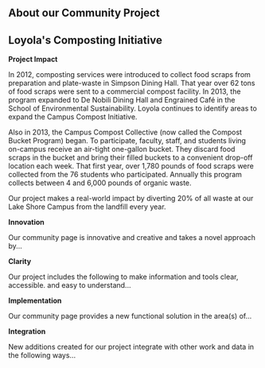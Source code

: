 ## About our Community Project

## Loyola's Composting Initiative 

**Project Impact**

In 2012, composting services were introduced to collect food scraps from preparation and plate-waste in Simpson Dining Hall. That year over 62 tons of food scraps were sent to a commercial compost facility. In 2013, the program expanded to De Nobili Dining Hall and Engrained Café in the School of Environmental Sustainability. Loyola continues to identify areas to expand the Campus Compost Initiative.

Also in 2013, the Campus Compost Collective (now called the Compost Bucket Program) began. To participate, faculty, staff, and students living on-campus receive an air-tight one-gallon bucket. They discard food scraps in the bucket and bring their filled buckets to a convenient drop-off location each week. That first year, over 1,780 pounds of food scraps were collected from the 76 students who participated. Annually this program collects between 4 and 6,000 pounds of organic waste.

Our project makes a real-world impact by diverting 20% of all waste at our Lake Shore Campus from the landfill every year.  

**Innovation**

Our community page  is innovative and creative and takes a novel approach by...

**Clarity**

Our project includes the following to make information and tools clear, accessible. and easy to understand...

<!--Does it present information clearly?-->

**Implementation**

Our community page  provides a new functional solution in the area(s) of...


**Integration**

New additions created for our project integrate with other work and data in the following ways...
